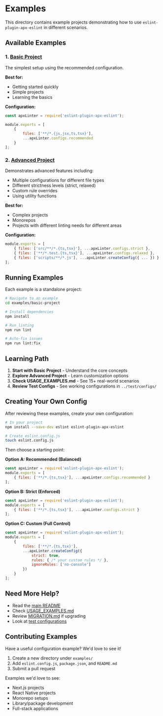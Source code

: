 # Examples

This directory contains example projects demonstrating how to use `eslint-plugin-apx-eslint` in different scenarios.

## Available Examples

### 1. [Basic Project](./basic-project)

The simplest setup using the recommended configuration.

**Best for:**
- Getting started quickly
- Simple projects
- Learning the basics

**Configuration:**
```javascript
const apxLinter = require('eslint-plugin-apx-eslint');

module.exports = [
    {
        files: ['**/*.{js,jsx,ts,tsx}'],
        ...apxLinter.configs.recommended
    }
];
```

### 2. [Advanced Project](./advanced-project)

Demonstrates advanced features including:
- Multiple configurations for different file types
- Different strictness levels (strict, relaxed)
- Custom rule overrides
- Using utility functions

**Best for:**
- Complex projects
- Monorepos
- Projects with different linting needs for different areas

**Configuration:**
```javascript
module.exports = [
    { files: ['src/**/*.{ts,tsx}'], ...apxLinter.configs.strict },
    { files: ['**/*.test.{ts,tsx}'], ...apxLinter.configs.relaxed },
    { files: ['scripts/**/*.js'], ...apxLinter.createConfig({ ... }) }
];
```

## Running Examples

Each example is a standalone project:

```bash
# Navigate to an example
cd examples/basic-project

# Install dependencies
npm install

# Run linting
npm run lint

# Auto-fix issues
npm run lint:fix
```

## Learning Path

1. **Start with Basic Project** - Understand the core concepts
2. **Explore Advanced Project** - Learn customization options
3. **Check USAGE_EXAMPLES.md** - See 15+ real-world scenarios
4. **Review Test Configs** - See working configurations in `../test/configs/`

## Creating Your Own Config

After reviewing these examples, create your own configuration:

```bash
# In your project
npm install --save-dev eslint eslint-plugin-apx-eslint

# Create eslint.config.js
touch eslint.config.js
```

Then choose a starting point:

**Option A: Recommended (Balanced)**
```javascript
const apxLinter = require('eslint-plugin-apx-eslint');
module.exports = [
    { files: ['**/*.{ts,tsx}'], ...apxLinter.configs.recommended }
];
```

**Option B: Strict (Enforced)**
```javascript
const apxLinter = require('eslint-plugin-apx-eslint');
module.exports = [
    { files: ['**/*.{ts,tsx}'], ...apxLinter.configs.strict }
];
```

**Option C: Custom (Full Control)**
```javascript
const apxLinter = require('eslint-plugin-apx-eslint');
module.exports = [
    {
        files: ['**/*.{ts,tsx}'],
        ...apxLinter.createConfig({
            strict: true,
            rules: { /* your custom rules */ },
            ignoreRules: ['no-console']
        })
    }
];
```

## Need More Help?

- Read the [main README](../README.md)
- Check [USAGE_EXAMPLES.md](../USAGE_EXAMPLES.md)
- Review [MIGRATION.md](../MIGRATION.md) if upgrading
- Look at [test configurations](../test/configs/)

## Contributing Examples

Have a useful configuration example? We'd love to see it!

1. Create a new directory under `examples/`
2. Add `eslint.config.js`, `package.json`, and `README.md`
3. Submit a pull request

Examples we'd love to see:
- Next.js projects
- React Native projects
- Monorepo setups
- Library/package development
- Full-stack applications

